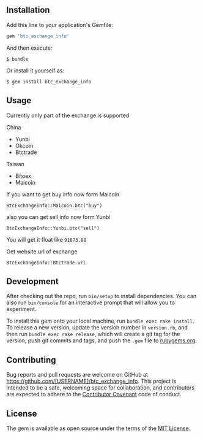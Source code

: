 ## Installation

Add this line to your application's Gemfile:

```ruby
gem 'btc_exchange_info'
```

And then execute:

    $ bundle

Or install it yourself as:

    $ gem install btc_exchange_info

## Usage

Currently only part of the exchange is supported

China

- Yunbi
- Okcoin
- Btctrade

Taiwan

- Bitoex
- Maicoin


If you want to get buy info now form Maicoin

```
BtcExchangeInfo::Maicoin.btc("buy")
```

also you can get sell info now form Yunbi

```
BtcExchangeInfo::Yunbi.btc("sell")
```

You will get it float like `91073.88`


Get website url of exchange

```
BtcExchangeInfo::Btctrade.url
```

## Development

After checking out the repo, run `bin/setup` to install dependencies. You can also run `bin/console` for an interactive prompt that will allow you to experiment.

To install this gem onto your local machine, run `bundle exec rake install`. To release a new version, update the version number in `version.rb`, and then run `bundle exec rake release`, which will create a git tag for the version, push git commits and tags, and push the `.gem` file to [rubygems.org](https://rubygems.org).

## Contributing

Bug reports and pull requests are welcome on GitHub at https://github.com/[USERNAME]/btc_exchange_info. This project is intended to be a safe, welcoming space for collaboration, and contributors are expected to adhere to the [Contributor Covenant](http://contributor-covenant.org) code of conduct.


## License

The gem is available as open source under the terms of the [MIT License](http://opensource.org/licenses/MIT).

